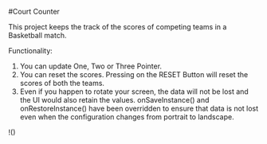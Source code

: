 
#Court Counter

This project keeps the track of the scores of competing teams in a Basketball match.

Functionality:

1) You can update One, Two or Three Pointer.
2) You can reset the scores. Pressing on the RESET Button will reset the scores of both the teams.
3) Even if you happen to rotate your screen, the data will not be lost and the UI would also retain the values. onSaveInstance() and onRestoreInstance() have been overridden to ensure that data is not lost even when the configuration changes from portrait to landscape.


!()
